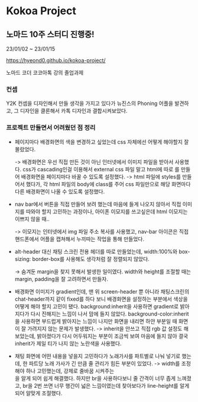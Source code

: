 # Kokoa Project

## 노마드 10주 스터디 진행중!

23/01/02 ~ 23/01/15

https://hyeond0.github.io/kokoa-project/

노마드 코더 코코아톡 강의 졸업과제

### 컨셉

Y2K 컨셉을 디자인해서 만들 생각을 가지고 있다가 뉴진스의 Phoning 어플을 발견하고, 그 디자인을 클론해서 카톡 디자인과 결합시켜보았다.

### 프로젝트 만들면서 어려웠던 점 정리

- 페이지마다 배경화면의 색을 변경하고 싶었는데 css 자체에선 어떻게 해야할지 잘 몰랐었다.

  -> 배경화면은 우선 직접 만든 것이 아닌 인터넷에서 이미지 파일을 받아서 사용했다.
  css가 cascading인걸 이용해서 external css 파일 말고 html에 따로 <styles>를 만들어 배경화면을 페이지마다 바꿀 수 있도록 설정했다.
  -> html 파일에 styles를 만들어서 했다가, 각 html 파일의 body에 class를 주어 css 파일만으로 해당 화면마다 다른 배경화면이 나올 수 있도록 설정했다.

- nav bar에서 버튼을 직접 만들어 보려 했는데 마음에 들게 나오지 않아서 직접 이미지를 따와야 할지 고민하는 과정이나,
  아이폰 이모지를 쓰고싶은데 html 이모지는 이쁘지 않을 때..
  
  -> 이모지는 인터넷에서 img 파일 주소 복사를 사용했고, nav-bar 아이콘은 직접 핸드폰에서 어플을 캡쳐해서 누끼따는 작업을 통해 만들었다.

- alt-header 대신 채팅 스크린 전용 헤더를 따로 만들었는데, width:100%와 box-sizing: border-box를 사용해도 생각처럼 잘 정렬되지 않았다.

  → 숨겨둔 margin을 찾지 못해서 발생한 일이였다. width와 height를 조절할 때는 margin, padding을 잘 고려하면서 만들자.

- 배경화면 이미지가 gradient인데, 맨 위 screen-header 뿐 아니라 채팅스크린의 chat-header까지 같이 fixed를 하다 보니 배경화면을 설정하는 부분에서 색상을 어떻게 해야 할지 고민이 됐다.
  background:inherit을 사용하면 gradient로 밝아지다가 다시 진해지는 느낌이 나서 맘에 들지 않았다.
  background-color:inherit을 사용하면 부드럽게 밝아지는 느낌이 나지만 화면을 내리면 하얀 부분일 때 화면이 잘 가려지지 않는 문제가 발생했다.
  -> inherit을 안쓰고 직접 rgb 값 설정도 해보았는데, 밝아졌다가 다시 어두워지는 부분이 조금씩 보여 마음에 들지 않아 결국 inherit가 제일 티가 나지 않는 노란색을 사용했다.

- 채팅 화면에 어떤 내용을 넣을지 고민하다가 노래가사를 파트별로 나눠 넣기로 했는데, 한 파트당 노래 가사가 긴 만큼 줄 관리가 힘든 부분이 있었다.
  -> width를 조정해야 하나 고민했는데, 강제로 줄바꿈 시켜주는 <br/>을 알게 되어 쉽게 해결했다.
  하지만 br을 사용하다보니 줄 간격이 너무 좁게 느껴졌고, br을 2번 쓰면 너무 행간이 넓은 느낌이였는데 찾아보다가 line-height를 알게 되어 알맞게 조절했다.
